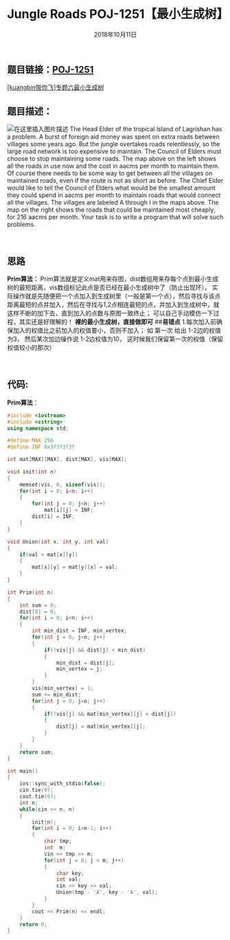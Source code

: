 ﻿---
title: Jungle Roads POJ-1251【最小生成树】
date: 2018年10月11日
tags: 
	- 最小生成树
	- 算法
categories: kuangbin带你飞【专题六】 最小生成树
---
## **题目链接**：[POJ-1251][1]
[[kuangbin带你飞]专题六最小生成树][2]
</br>
## **题目描述**：
![在这里插入图片描述](/image/POJ-1251.jpg)
The Head Elder of the tropical island of Lagrishan has a problem. A burst of foreign aid money was spent on extra roads between villages some years ago. But the jungle overtakes roads relentlessly, so the large road network is too expensive to maintain. The Council of Elders must choose to stop maintaining some roads. The map above on the left shows all the roads in use now and the cost in aacms per month to maintain them. Of course there needs to be some way to get between all the villages on maintained roads, even if the route is not as short as before. The Chief Elder would like to tell the Council of Elders what would be the smallest amount they could spend in aacms per month to maintain roads that would connect all the villages. The villages are labeled A through I in the maps above. The map on the right shows the roads that could be maintained most cheaply, for 216 aacms per month. Your task is to write a program that will solve such problems. 
<escape><!-- more --></escape>

</br>

## **思路**
**Prim算法：**
    Prim算法就是定义mat用来存图，dist数组用来存每个点到最小生成树的最短距离，vis数组标记此点是否已经在最小生成树中了（防止出现环）。
    实际操作就是先随便把一个点加入到生成树里（一般是第一个点），然后寻找与该点距离最短的点并加入，然后在寻找与1,2点相连最短的点，并加入到生成树中，就这样不断的加下去，直到加入的点数与原图一致终止；
    可以自己手动模仿一下过程，其实还是好理解的！
    **裸的最小生成树，直接做即可**
##**易错点**
    1.每次加入前确保加入的权值比之前加入的权值要小，否则不加入；
    如 第一次 给出 1-2边的权值为3， 然后某次加边操作说 1-2边权值为10， 这时候我们保留第一次的权值（保留权值较小的那次）
    
</br>

##  **代码**:
**Prim算法**：
``` c++
#include <iostream>
#include <cstring>
using namespace std;

#define MAX 256
#define INF 0x3f3f3f3f

int mat[MAX][MAX], dist[MAX], vis[MAX];

void init(int n)
{
    memset(vis, 0, sizeof(vis));
    for(int i = 0; i<n; i++)
    {
        for(int j = 0; j<n; j++)
            mat[i][j] = INF;
        dist[i] = INF;
    }
}

void Union(int x, int y, int val)
{
    if(val < mat[x][y])
    {
        mat[x][y] = mat[y][x] = val;
    }
}

int Prim(int n)
{
    int sum = 0;
    dist[0] = 0;
    for(int i = 0; i<n; i++)
    {
        int min_dist = INF, min_vertex;
        for(int j = 0; j<n; j++)
        {
            if(!vis[j] && dist[j] < min_dist)
            {
                min_dist = dist[j];
                min_vertex = j;
            }
        }
        vis[min_vertex] = 1;
        sum += min_dist;
        for(int j = 0; j<n; j++)
        {
            if(!vis[j] && mat[min_vertex][j] < dist[j])
            {
                dist[j] = mat[min_vertex][j];
            }
        }
    }
    return sum;
}

int main()
{
    ios::sync_with_stdio(false);
    cin.tie(0);
    cout.tie(0);
    int n;
    while(cin >> n, n)
    {
        init(n);
        for(int i = 0; i<n-1; i++)
        {
            char tmp;
            int  m;
            cin >> tmp >> m;
            for(int j = 0; j < m; j++)
            {
                char key;
                int val;
                cin >> key >> val;
                Union(tmp - 'A', key - 'A', val);
            }
        }
        cout << Prim(n) << endl;
    }
    return 0;
}



```



  [1]: http://poj.org/problem?id=1251
  [2]: https://vjudge.net/contest/66965#overview